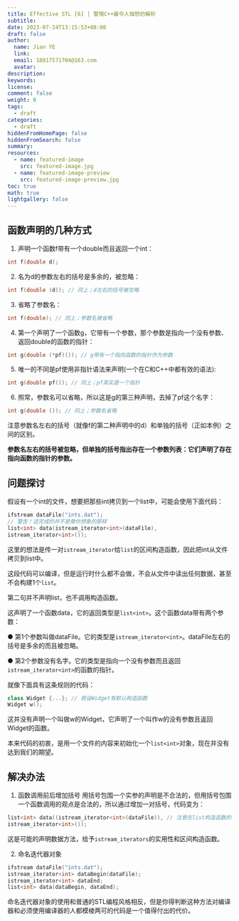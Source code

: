 ```yaml
---
title: Effective STL [6] | 警惕C++最令人恼怒的解析
subtitle:
date: 2023-07-24T13:15:53+08:00
draft: false
author:
  name: Jian YE
  link:
  email: 18817571704@163.com
  avatar:
description:
keywords:
license:
comment: false
weight: 0
tags:
  - draft
categories:
  - draft
hiddenFromHomePage: false
hiddenFromSearch: false
summary:
resources:
  - name: featured-image
    src: featured-image.jpg
  - name: featured-image-preview
    src: featured-image-preview.jpg
toc: true
math: true
lightgallery: false
---
```


<!-- {{< admonition quote "quote" false >}}
note abstract info tip success question warning failure danger bug example quote
{{< /admonition >}} -->

<!--more-->

## 函数声明的几种方式

1. 声明一个函数f带有一个double而且返回一个int：

```c++
int f(double d);
```

2. 名为d的参数左右的括号是多余的，被忽略：

```c++
int f(double (d)); // 同上；d左右的括号被忽略
```

3. 省略了参数名：

```c++
int f(double); // 同上；参数名被省略
```
4. 第一个声明了一个函数g，它带有一个参数，那个参数是指向一个没有参数、返回double的函数的指针：

```c++
int g(double (*pf)()); // g带有一个指向函数的指针作为参数
```

5. 唯一的不同是pf使用非指针语法来声明(一个在C和C++中都有效的语法):

```c++
int g(double pf()); // 同上；pf其实是一个指针
```

6. 照常，参数名可以省略，所以这是g的第三种声明，去掉了pf这个名字：

```c++
int g(double ()); // 同上；参数名省略
```

注意参数名左右的括号（就像f的第二种声明中的d）和单独的括号（正如本例）之间的区别。

**参数名左右的括号被忽略，但单独的括号指出存在一个参数列表：它们声明了存在指向函数的指针的参数。**

## 问题探讨

假设有一个int的文件，想要把那些int拷贝到一个list中，可能会使用下面代码：

```c++
ifstream dataFile("ints.dat");
// 警告！这完成的并不是像你想象的那样
list<int> data(istream_iterator<int>(dataFile),
istream_iterator<int>());
```

这里的想法是传一对`istream_iterator`给`list`的区间构造函数，因此把int从文件拷贝到list中。

这段代码可以编译，但是运行时什么都不会做，不会从文件中读出任何数据，甚至不会构建1个`list`。

第二句并不声明list，也不调用构造函数。

这声明了一个函数data，它的返回类型是`list<int>`。这个函数data带有两个参数：

● 第1个参数叫做dataFile。它的类型是`istream_iterator<int>`。dataFile左右的括号是多余的而且被忽略。

● 第2个参数没有名字。它的类型是指向一个没有参数而且返回`istream_iterator<int>`的函数的指针。

就像下面具有这条规则的代码：

```c++
class Widget {...}; // 假设Widget有默认构造函数
Widget w();
```

这并没有声明一个叫做w的Widget，它声明了一个叫作w的没有参数且返回Widget的函数。

本来代码的初衷，是用一个文件的内容来初始化一个`list<int>`对象，现在并没有达到我们的期望。

## 解决办法

1. 函数调用前后增加括号
用括号包围一个实参的声明是不合法的，但用括号包围一个函数调用的观点是合法的，所以通过增加一对括号，代码变为：

```c++
list<int> data((istream_iterator<int>(dataFile)), // 注意在list构造函数的第一个实参左右的新括号
istream_iterator<int>());
```

这是可能的声明数据方法，给予`istream_iterators`的实用性和区间构造函数。

2. 命名迭代器对象

```c++
ifstream dataFile("ints.dat");
istream_iterator<int> dataBegin(dataFile);
istream_iterator<int> dataEnd;
list<int> data(dataBegin, dataEnd);
```

命名迭代器对象的使用和普通的STL编程风格相反，但是你得判断这种方法对编译器和必须使用编译器的人都模棱两可的代码是一个值得付出的代价。
